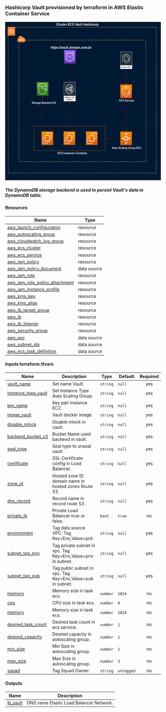 ### Hashicorp Vault provisioned by terraform in AWS Elastic Container Service

<img src="diagram/vault.drawio.png" height="512">

##### The DynamoDB storage backend is used to persist Vault's data in DynamoDB table.

#### Resources

| Name | Type |
|------|------|
| [aws_launch_configuration](./autoscaling.tf) | resource |
| [aws_autoscaling_group](./autoscaling.tf) | resource |
| [aws_cloudwatch_log_group](./cloudwatch_logs.tf) | resource |
| [aws_ecs_cluster](./ecs.tf) | resource |
| [aws_ecs_service](./ecs_service.tf) | resource |
| [aws_iam_policy](./iam.tf) | resource |
| [aws_iam_policy_document](./iam.tf) | data source |
| [aws_iam_role](./iam.tf) | resource |
| [aws_iam_role_policy_attachment](./iam.tf) | resource |
| [aws_iam_instance_profile](./iam.tf) | resource |
| [aws_kms_key](./kms.tf) | resource |
| [aws_kms_alias](./kms.tf) | resource |
| [aws_lb_target_group](./loadbalancer.tf) | resource |
| [aws_lb](./loadbalancer.tf) | resource |
| [aws_lb_listener](./loadbalancer.tf) | resource |
| [aws_security_group](./security_groups.tf) | resource |
| [aws_vpc](./subnets.tf) | data source |
| [aws_subnet_ids](./subnets.tf) | data source |
| [aws_ecs_task_definition](./task_definition.tf) | data source |


#### Inputs terraform.tfvars

| Name | Description | Type | Default | Required |
|------|-------------|------|---------|:--------:|
| <a name="vault_name"></a> [vault_name](#vault\_name) | Set name Vault. | `string` | `null` | yes |
| <a name="instance_type_vault"></a> [instance_type_vault](#instance\_type\_vault) | Set Instance Type Auto Scaling Group. | `string` | `null` | yes |
| <a name="key_name"></a> [key_name](#key\_name) | Key pair instance EC2. | `string` | `null` | yes |
| <a name="image_vault"></a> [image_vault](#image\_vault) | Vault docker image. | `string` | `null` | yes |
| <a name="disable_mlock"></a> [disable_mlock](#disable\_mlock) | Disable mlock in vault. | `string` | `null` | yes |
| <a name="backend_bucket_s3"></a> [backend_bucket_s3](#backend\_bucket\_s3) | Bucket Name used backend in vault.  | `string` | `null` | yes |
| <a name="seal_type"></a> [seal_type](#seal\_type) | Seal type to unseal vault.  | `string` | `null` | yes |
| <a name="certificate"></a> [certificate](#certificate) | SSL Certificate config in Load Balancer.  | `string` | `null` | yes |
| <a name="zone_id"></a> [zone_id](#zone\_id) | Hosted zone ID domain name in hosted zones Route 53.  | `string` | `null` | yes |
| <a name="dns_record"></a> [dns_record](#dns\_record) | Record name in record route 53 .  | `string` | `null` | yes |
| <a name="private_lb"></a> [private_lb](#private\_lb) | Private Load Balancer true or false.  | `bool` | `true` | no |
| <a name="environment"></a> [environment](#environment) | Tag data source VPC. Tag Key=Env,Value=prd.  | `string` | `null` | yes |
| <a name="subnet_tag_priv"></a> [subnet_tag_priv](#subnet\_tag_priv) | Tag private subnet in vpc. Tag Key=Env,Value=priv in subnet.  | `string` | `null` | yes |
| <a name="subnet_tag_pub"></a> [subnet_tag_pub](#subnet\_tag_pub) | Tag public subnet in vpc. Tag Key=Env,Value=pub in subnet.   | `string` | `null` | yes |
| <a name="memory"></a> [memory](#memory) | Memory size in task ecs.  | `number` | `1024` | no |
| <a name="cpu"></a> [cpu](#cpu) | CPU size in task ecs.  | `number` | `0` | no |
| <a name="memory"></a> [memory](#memory) | Memory size in task ecs.  | `number` | `1024` | no |
| <a name="desired_task_count"></a> [desired_task_count](#desired\_task\_count) | Desired task count in ecs service.  | `number` | `1` | no |
| <a name="desired_capacity"></a> [desired_capacity](#desired\_capacity) | Desired capacity in autoscaling group.  | `number` | `1` | no |
| <a name="min_size"></a> [min_size](#min\_size) | Min Size in autoscaling group.  | `number` | `1` | no |
| <a name="max_size"></a> [max_size](#max\_size) | Max Size in autoscaling group.  | `number` | `3` | no |
| <a name="squad"></a> [squad](#squad) | Tag Squad Owner.  | `string` | `untagged` | no |

#### Outputs

| Name | Description |
|------|-------------|
| <a name="lb_vault"></a> [lb\_vault](#lb\_vault) | DNS name Elastic Load Balancer Network. |

